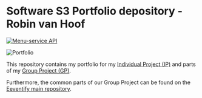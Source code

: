 # Software S3 Portfolio depository - <br> Robin van Hoof

[![Menu-service API](https://github.com/FHICT-Ordio/menu-service/actions/workflows/Main.yml/badge.svg?branch=main)](https://github.com/FHICT-Ordio/menu-service/actions/workflows/Main.yml)

![Portfolio](https://i.ytimg.com/vi/TwYKwaEjJd4/maxresdefault.jpg)

This repository contains my portfolio for my [Individual Project (IP)](https://github.com/FHICT-Ordio/general/tree/main/Portfolio/IP) and parts of my [Group Project (GP)](https://github.com/FHICT-Ordio/general/tree/main/Portfolio/IP). 

Furthermore, the common parts of our Group Project can be found on the [Eeventify main repository](https://github.com/Eeventify/main/tree/main/Documentation).
